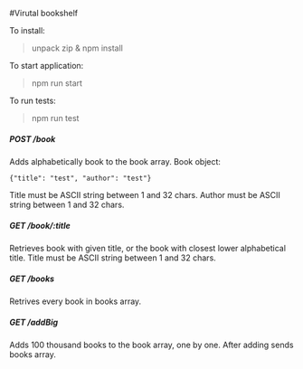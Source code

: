 #Virutal bookshelf 

To install:
> unpack zip & npm install 

To start application:
> npm run start

To run tests:
> npm run test 


##### POST /book 
Adds alphabetically book to the book array. 
Book object: 
```
{"title": "test", "author": "test"}
 ```
Title must be ASCII string between 1 and 32 chars.
Author must be ASCII string between 1 and 32 chars.


##### GET /book/:title
Retrieves book with given title, or the book with closest lower alphabetical title. 
Title must be ASCII string between 1 and 32 chars.

##### GET /books
Retrives every book in books array.

##### GET /addBig
Adds 100 thousand books to the book array, one by one. 
After adding sends books array. 

